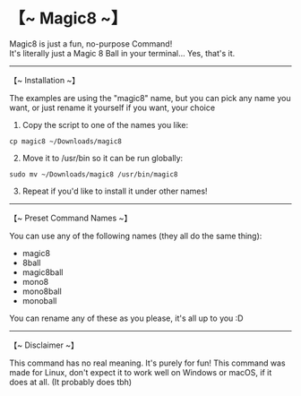 # 【~ Magic8 ~】

Magic8 is just a fun, no-purpose Command!  
It's literally just a Magic 8 Ball in your terminal... Yes, that's it.

---

【~ Installation ~】

The examples are using the "magic8" name, but you can pick any name you want, or just rename it yourself if you want, your choice


1. Copy the script to one of the names you like:
```
cp magic8 ~/Downloads/magic8
```

2. Move it to /usr/bin so it can be run globally:
```
sudo mv ~/Downloads/magic8 /usr/bin/magic8
```

3. Repeat if you'd like to install it under other names!

---

【~ Preset Command Names ~】

You can use any of the following names (they all do the same thing):


- magic8
- 8ball
- magic8ball
- mono8
- mono8ball
- monoball


You can rename any of these as you please, it's all up to you :D 

---

【~ Disclaimer ~】

This command has no real meaning. It's purely for fun!
This command was made for Linux, don't expect it to work well on Windows or macOS, if it does at all. (It probably does tbh)
